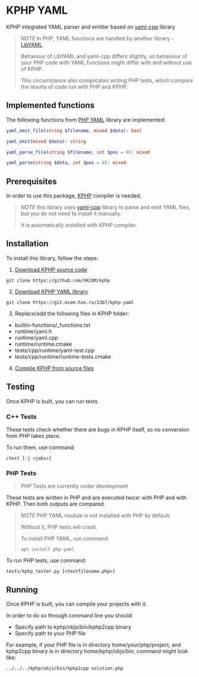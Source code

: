 # KPHP YAML

KPHP integrated YAML parser and emitter based on [yaml-cpp](https://github.com/jbeder/yaml-cpp) library

> *NOTE* In PHP, YAML functions are handled by another library - [LibYAML](https://pyyaml.org/wiki/LibYAML).
> 
> Behaviour of LibYAML and yaml-cpp differs slightly, so behaviour of your PHP code with YAML functions might differ with and without use of KPHP.
> 
> This circumstance also complicates writing PHP tests, which compare the results of code run with PHP and KPHP.

## Implemented functions

The following functions from [PHP YAML](https://www.php.net/manual/ru/book.yaml.php) library are implemented: 

```php
yaml_emit_file(string $filename, mixed $data): bool

yaml_emit(mixed $data): string

yaml_parse_file(string $filename, int $pos = 0): mixed

yaml_parse(string $data, int $pos = 0): mixed
```

## Prerequisites

In order to use this package, [KPHP](https://vkcom.github.io/kphp) compiler is needed.

> *NOTE* this library uses [yaml-cpp](https://github.com/jbeder/yaml-cpp) library to parse and emit YAML files, but you do not need to install it manually.
> 
> It is automatically installed with KPHP compiler.

## Installation

To install this library, follow the steps:

1. [Download KPHP source code](https://github.com/VKCOM/kphp)
```shell
git clone https://github.com/VKCOM/kphp
```

2. [Download KPHP YAML library](https://git.miem.hse.ru/1367/kphp-yaml)
```shell
git clone https://git.miem.hse.ru/1367/kphp-yaml
```

3. Replace/add the following files in KPHP folder:
- builtin-functions/_functions.txt
- runtime/yaml.h
- runtime/yaml.cpp
- runtime/runtime.cmake
- tests/cpp/runtime/yaml-test.cpp
- tests/cpp/runtime/runtime-tests.cmake

4. [Compile KPHP from source files](https://vkcom.github.io/kphp/kphp-internals/developing-and-extending-kphp/compiling-kphp-from-sources.html)

## Testing

Once KPHP is built, you can run tests.

### C++ Tests

These tests check whether there are bugs in KPHP itself, so no conversion from PHP takes place.

To run them, use command:
```shell
ctest [-j <jobs>]
```

### PHP Tests

> PHP Tests are currently under development

These tests are written in PHP and are executed twice: with PHP and with KPHP. Then both outputs are compared.

> *NOTE* PHP YAML module is not installed with PHP by default.
> 
> Without it, PHP tests will crash.
> 
> To install PHP YAML, run command:
> ```shell
> apt install php-yaml
> ```

To run PHP tests, use command:
```shell
tests/kphp_tester.py [<testfilename.php>]
``` 

## Running

Once KPHP is built, you can compile your projects with it. 

In order to do so through command line you should:

- Specify path to kphp/objs/bin/kphp2cpp binary
- Specify path to your PHP file

For example, if your PHP file is in directory home/your/php/project, and kphp2cpp binary is in directory home/kphp/objs/bin, command might look like: 
```shell
../../../kphp/objs/bin/kphp2cpp solution.php
```

